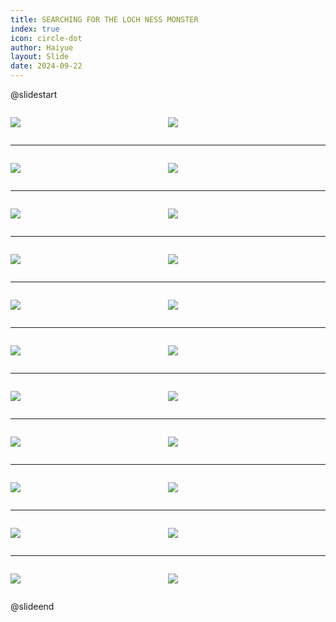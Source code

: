 ```yaml
---
title: SEARCHING FOR THE LOCH NESS MONSTER
index: true
icon: circle-dot
author: Haiyue
layout: Slide
date: 2024-09-22
---
```

 
@slidestart

<div style="display:flex">
<div style="flex:1">

![](https://raw.githubusercontent.com/yclord/reading/refs/heads/master/english/Level-S/SEARCHING%20FOR%20THE%20LOCH%20NESS%20MONSTER/001.webp)
</div>
<div style="flex:1">

![](https://raw.githubusercontent.com/yclord/reading/refs/heads/master/english/Level-S/SEARCHING%20FOR%20THE%20LOCH%20NESS%20MONSTER/002.webp)
</div>
</div>

---

<div style="display:flex">
<div style="flex:1">

![](https://raw.githubusercontent.com/yclord/reading/refs/heads/master/english/Level-S/SEARCHING%20FOR%20THE%20LOCH%20NESS%20MONSTER/003.webp)
</div>
<div style="flex:1">

![](https://raw.githubusercontent.com/yclord/reading/refs/heads/master/english/Level-S/SEARCHING%20FOR%20THE%20LOCH%20NESS%20MONSTER/004.webp)
</div>
</div>

---

<div style="display:flex">
<div style="flex:1">

![](https://raw.githubusercontent.com/yclord/reading/refs/heads/master/english/Level-S/SEARCHING%20FOR%20THE%20LOCH%20NESS%20MONSTER/005.webp)
</div>
<div style="flex:1">

![](https://raw.githubusercontent.com/yclord/reading/refs/heads/master/english/Level-S/SEARCHING%20FOR%20THE%20LOCH%20NESS%20MONSTER/006.webp)
</div>
</div>

---

<div style="display:flex">
<div style="flex:1">

![](https://raw.githubusercontent.com/yclord/reading/refs/heads/master/english/Level-S/SEARCHING%20FOR%20THE%20LOCH%20NESS%20MONSTER/007.webp)
</div>
<div style="flex:1">

![](https://raw.githubusercontent.com/yclord/reading/refs/heads/master/english/Level-S/SEARCHING%20FOR%20THE%20LOCH%20NESS%20MONSTER/008.webp)
</div>
</div>

---

<div style="display:flex">
<div style="flex:1">

![](https://raw.githubusercontent.com/yclord/reading/refs/heads/master/english/Level-S/SEARCHING%20FOR%20THE%20LOCH%20NESS%20MONSTER/009.webp)
</div>
<div style="flex:1">

![](https://raw.githubusercontent.com/yclord/reading/refs/heads/master/english/Level-S/SEARCHING%20FOR%20THE%20LOCH%20NESS%20MONSTER/010.webp)
</div>
</div>

---

<div style="display:flex">
<div style="flex:1">

![](https://raw.githubusercontent.com/yclord/reading/refs/heads/master/english/Level-S/SEARCHING%20FOR%20THE%20LOCH%20NESS%20MONSTER/011.webp)
</div>
<div style="flex:1">

![](https://raw.githubusercontent.com/yclord/reading/refs/heads/master/english/Level-S/SEARCHING%20FOR%20THE%20LOCH%20NESS%20MONSTER/012.webp)
</div>
</div>

---

<div style="display:flex">
<div style="flex:1">

![](https://raw.githubusercontent.com/yclord/reading/refs/heads/master/english/Level-S/SEARCHING%20FOR%20THE%20LOCH%20NESS%20MONSTER/013.webp)
</div>
<div style="flex:1">

![](https://raw.githubusercontent.com/yclord/reading/refs/heads/master/english/Level-S/SEARCHING%20FOR%20THE%20LOCH%20NESS%20MONSTER/014.webp)
</div>
</div>

---

<div style="display:flex">
<div style="flex:1">

![](https://raw.githubusercontent.com/yclord/reading/refs/heads/master/english/Level-S/SEARCHING%20FOR%20THE%20LOCH%20NESS%20MONSTER/015.webp)
</div>
<div style="flex:1">

![](https://raw.githubusercontent.com/yclord/reading/refs/heads/master/english/Level-S/SEARCHING%20FOR%20THE%20LOCH%20NESS%20MONSTER/016.webp)
</div>
</div>

---

<div style="display:flex">
<div style="flex:1">

![](https://raw.githubusercontent.com/yclord/reading/refs/heads/master/english/Level-S/SEARCHING%20FOR%20THE%20LOCH%20NESS%20MONSTER/017.webp)
</div>
<div style="flex:1">

![](https://raw.githubusercontent.com/yclord/reading/refs/heads/master/english/Level-S/SEARCHING%20FOR%20THE%20LOCH%20NESS%20MONSTER/018.webp)
</div>
</div>

---

<div style="display:flex">
<div style="flex:1">

![](https://raw.githubusercontent.com/yclord/reading/refs/heads/master/english/Level-S/SEARCHING%20FOR%20THE%20LOCH%20NESS%20MONSTER/019.webp)
</div>
<div style="flex:1">

![](https://raw.githubusercontent.com/yclord/reading/refs/heads/master/english/Level-S/SEARCHING%20FOR%20THE%20LOCH%20NESS%20MONSTER/020.webp)
</div>
</div>

---

<div style="display:flex">
<div style="flex:1">

![](https://raw.githubusercontent.com/yclord/reading/refs/heads/master/english/Level-S/SEARCHING%20FOR%20THE%20LOCH%20NESS%20MONSTER/021.webp)
</div>
<div style="flex:1">

![](https://raw.githubusercontent.com/yclord/reading/refs/heads/master/english/Level-S/SEARCHING%20FOR%20THE%20LOCH%20NESS%20MONSTER/022.webp)
</div>
</div>

@slideend